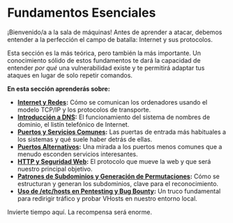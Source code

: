 # Fundamentos Esenciales

¡Bienvenido/a a la sala de máquinas! Antes de aprender a atacar, debemos entender a la perfección el campo de batalla: Internet y sus protocolos.

Esta sección es la más teórica, pero también la más importante. Un conocimiento sólido de estos fundamentos te dará la capacidad de entender *por qué* una vulnerabilidad existe y te permitirá adaptar tus ataques en lugar de solo repetir comandos.

**En esta sección aprenderás sobre:**

* **[Internet y Redes](./01a-internet-y-redes.md):** Cómo se comunican los ordenadores usando el modelo TCP/IP y los protocolos de transporte.
* **[Introducción a DNS](./01bintroduccion-a-dns.md):** El funcionamiento del sistema de nombres de dominio, el listín telefónico de Internet.
* **[Puertos y Servicios Comunes](./01c-puertos-y-servicios-comunes.md):** Las puertas de entrada más habituales a los sistemas y qué suele haber detrás de ellas.
* **[Puertos Alternativos](./01d-puertos-alternativos.md):** Una mirada a los puertos menos comunes que a menudo esconden servicios interesantes.
* **[HTTP y Seguridad Web](./01e-http-y-seguridad-web.md):** El protocolo que mueve la web y que será nuestro principal objetivo.
* **[Patrones de Subdominios y Generación de Permutaciones](./01f-patrones-subs-y-permutaciones.md):** Cómo se estructuran y generan los subdominios, clave para el reconocimiento.
* **[Uso de /etc/hosts en Pentesting y Bug Bounty](./u01g-uso-de-etc-hosts.md):** Un truco fundamental para redirigir tráfico y probar VHosts en nuestro entorno local.

Invierte tiempo aquí. La recompensa será enorme.

